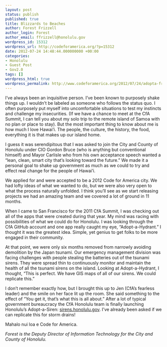```yaml
---
layout: post
status: publish
published: true
title: Blizzards to Beaches
author: Forest Frizzell
author_login: Forest
author_email: ffrizzell@honolulu.gov
wordpress_id: 15312
wordpress_url: http://codeforamerica.org/?p=15312
date: 2012-07-24 14:48:44.000000000 +00:00
categories:
- Honolulu
- Guest Post
- Gov2.0
tags: []
wordpress_html: true
wordpress_permalink: http://www.codeforamerica.org/2012/07/24/adopta-from-blizzards-to-beaches/
---
```


<p>I’ve always been an inquisitive person. I’ve been known to purposely shake things up. I wouldn’t be labeled as someone who follows the status quo. I often purposely put myself into uncomfortable situations to test my instincts and challenge my insecurities. (If we have a chance to meet at the CfA Summit, I can tell you about my solo trip to the remote island of Samoa with no plan or place to stay). But the most important thing to know about me is how much I love Hawai’i. The people, the culture, the history, the food, everything it is that makes up our island home.</p>
<p>I guess it was serendipitous that I was asked to join the City and County of Honolulu under CIO Gordon Bruce (who is anything but conventional himself) and Mayor Carlisle who from his own acceptance speech wanted a “lean, clean, smart city that’s looking toward the future.” We made it a personal goal to shake up government as much as we could to try and effect real change for the people of Hawai’i.</p>
<p>We applied for and were accepted to be a 2012 Code for America city. We had lofty ideas of what we wanted to do, but we were also very open to what the process naturally unfolded. I think you’ll see as we start releasing projects we had an amazing team and we covered a lot of ground in 11 months.</p>
<p>When I came to San Francisco for the 2011 CfA Summit, I was checking out all of the apps that were created during that year. My mind was racing with possibilities of what we could do for Honolulu. I was looking through the CfA GitHub account and one app really caught my eye, “Adopt-a-Hydrant.” I thought it was the greatest idea. Simple, yet genius to get folks to be more engaged in their community.</p>
<p>At that point, we were only six months removed from narrowly avoiding demolition by the Japan tsunami. Our emergency management division was facing challenges with people stealing the batteries out of the tsunami sirens. They were spread thin to continuously monitor and maintain the health of all the tsunami sirens on the island. Looking at Adopt-a-Hydrant, I thought, “This is perfect. We have GIS maps of all of our sirens. We could replicate this.”</p>
<p>I don’t remember exactly how, but I brought this up to Jen (CfA’s fearless leader) and the smile on her face lit up the room. She said something to the effect of “You get it, that’s what this is all about.” After a lot of typical government bureaucracy the CfA Honolulu team is finally launching Honolulu’s Adopt-a-Siren: <a href="http://sirens.honolulu.gov" target="_blank">sirens.honolulu.gov</a>. I’ve already been asked if we can replicate this for storm drains!</p>
<p>Mahalo nui loa e Code for America.</p>
<p><em>Forest is the Deputy Director of Information Technology for the City and County of Honolulu.</em></p>
